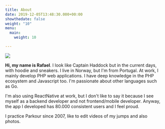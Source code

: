 ```yaml
---
title: About
date: 2019-12-05T13:48:30.000+00:00
showthedate: false
weight: "10"
menu:
  main:
    weight: 10

---
```

![](https://i.imgur.com/nAW2JbF.png)

**Hi, my name is Rafael**. I look like Captain Haddock but in the current days, with hoodie and sneakers. I live in Norway, but I'm from Portugal. At work, I mainly develop PHP web applications. I have deep knowledge in the PHP ecosystem and Javascript too. I'm passionate about other languages such as Go.

I'm also using ReactNative at work, but I don't like to say it because I see myself as a backend developer and not frontend/mobile developer. Anyway, the app I developed has 80.000 consistent users and I feel proud.

I practice Parkour since 2007, like to edit videos of my jumps and also photos.